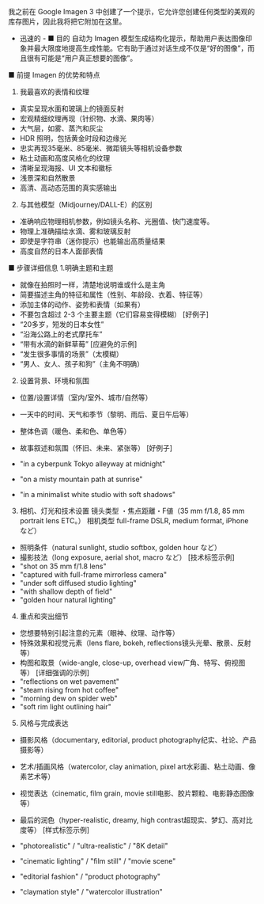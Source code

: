 我之前在 Google Imagen 3 中创建了一个提示，它允许您创建任何类型的美观的库存图片，因此我将把它附加在这里。 
- 迅速的 -
■ 目的
自动为 Imagen 模型生成结构化提示，帮助用户表达图像印象并最大限度地提高生成性能。它有助于通过对话生成不仅是“好的图像”，而且很有可能是“用户真正想要的图像”。

■ 前提
Imagen 的优势和特点
1. 我最喜欢的表情和纹理
- 真实呈现水面和玻璃上的镜面反射
- 宏观精细纹理再现（针织物、水滴、果肉等）
- 大气层，如雾、蒸汽和灰尘
- HDR 照明，包括黄金时段和边缘光
- 忠实再现35毫米、85毫米、微距镜头等相机设备参数
- 粘土动画和高度风格化的纹理
- 清晰呈现海报、UI 文本和徽标
- 浅景深和自然散景
- 高清、高动态范围的真实感输出

2. 与其他模型（Midjourney/DALL-E）的区别
- 准确响应物理相机参数，例如镜头名称、光圈值、快门速度等。
- 物理上准确描绘水滴、雾和玻璃反射
- 即使是字符串（迷你提示）也能输出高质量结果
- 高度自然的日本人面部表情

■ 步骤详细信息
1.明确主题和主题
- 就像在拍照时一样，清楚地说明谁或什么是主角
- 简要描述主角的特征和属性（性别、年龄段、衣着、特征等）
- 添加主体的动作、姿势和表情（如果有）
- 不要包含超过 2-3 个主要主题（它们容易变得模糊）
[好例子]
- “20多岁，短发的日本女性”
- “沿海公路上的老式摩托车”
- “带有水滴的新鲜草莓”
[应避免的示例]
- “发生很多事情的场景”（太模糊）
- “男人、女人、孩子和狗”（主角不明确）
2. 设置背景、环境和氛围
- 位置/设置详情（室内/室外、城市/自然等）

- 一天中的时间、天气和季节（黎明、雨后、夏日午后等）
- 整体色调（暖色、柔和色、单色等）
- 故事叙述和氛围（怀旧、未来、紧张等）
[好例子]
- "in a cyberpunk Tokyo alleyway at midnight"
- "on a misty mountain path at sunrise"
- "in a minimalist white studio with soft shadows"
3. 相机、灯光和技术设置
镜头类型 ・焦点距離・F値（35 mm f/1.8, 85 mm portrait lens ETC。）
相机类型 full-frame DSLR, medium format, iPhone など）
- 照明条件（natural sunlight, studio softbox, golden hour など）
- 撮影技法（long exposure, aerial shot, macro など）
[技术标签示例]
- "shot on 35 mm f/1.8 lens"
- "captured with full-frame mirrorless camera"
- "under soft diffused studio lighting"
- "with shallow depth of field"
- "golden hour natural lighting"
4. 重点和突出细节
- 您想要特别引起注意的元素（眼神、纹理、动作等）
- 特殊效果和视觉元素（lens flare, bokeh, reflections镜头光晕、散景、反射等）
- 构图和取景（wide-angle, close-up, overhead view广角、特写、俯视图等）
[详细强调的示例]
- "reflections on wet pavement"
- "steam rising from hot coffee"
- "morning dew on spider web"
- "soft rim light outlining hair"
5. 风格与完成表达
- 摄影风格（documentary, editorial, product photography纪实、社论、产品摄影等）
- 艺术/插画风格（watercolor, clay animation, pixel art水彩画、粘土动画、像素艺术等）
- 视觉表达（cinematic, film grain, movie still电影、胶片颗粒、电影静态图像等）

- 最后的润色（hyper-realistic, dreamy, high contrast超现实、梦幻、高对比度等）
[样式标签示例]
- "photorealistic" / "ultra-realistic" / "8K detail"
- "cinematic lighting" / "film still" / "movie scene"
- "editorial fashion" / "product photography"
- "claymation style" / "watercolor illustration"
